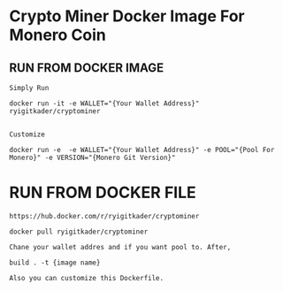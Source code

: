 # Crypto Miner Docker Image For Monero Coin


## RUN FROM DOCKER IMAGE
    
    Simply Run

    docker run -it -e WALLET="{Your Wallet Address}" ryigitkader/cryptominer

    
    Customize
    
    docker run -e  -e WALLET="{Your Wallet Address}" -e POOL="{Pool For Monero}" -e VERSION="{Monero Git Version}"

# RUN FROM DOCKER FILE

    https://hub.docker.com/r/ryigitkader/cryptominer

    docker pull ryigitkader/cryptominer

    Chane your wallet addres and if you want pool to. After,
    
    build . -t {image name}
    
    Also you can customize this Dockerfile.





